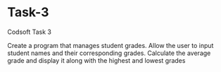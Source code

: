 # Task-3
Codsoft Task 3

Create a program that manages student grades. Allow the user to input student names and their corresponding grades. Calculate the average grade and display it along with the highest and lowest grades 
